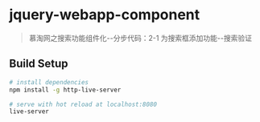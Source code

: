 # jquery-webapp-component

> 慕淘网之搜索功能组件化--分步代码：2-1 为搜索框添加功能--搜索验证

## Build Setup

``` bash
# install dependencies
npm install -g http-live-server

# serve with hot reload at localhost:8080
live-server

```